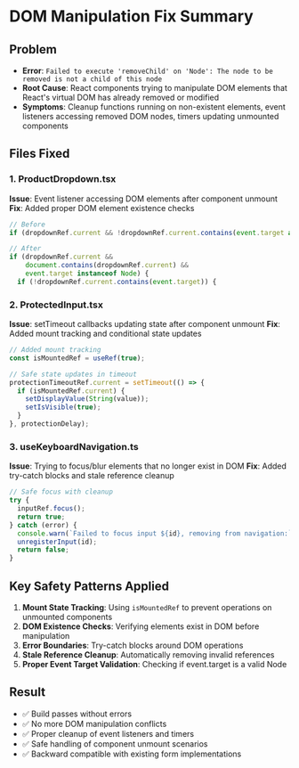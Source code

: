 # DOM Manipulation Fix Summary

## Problem
- **Error**: `Failed to execute 'removeChild' on 'Node': The node to be removed is not a child of this node`
- **Root Cause**: React components trying to manipulate DOM elements that React's virtual DOM has already removed or modified
- **Symptoms**: Cleanup functions running on non-existent elements, event listeners accessing removed DOM nodes, timers updating unmounted components

## Files Fixed

### 1. ProductDropdown.tsx
**Issue**: Event listener accessing DOM elements after component unmount
**Fix**: Added proper DOM element existence checks
```typescript
// Before
if (dropdownRef.current && !dropdownRef.current.contains(event.target as Node)) {

// After  
if (dropdownRef.current && 
    document.contains(dropdownRef.current) && 
    event.target instanceof Node) {
  if (!dropdownRef.current.contains(event.target)) {
```

### 2. ProtectedInput.tsx
**Issue**: setTimeout callbacks updating state after component unmount
**Fix**: Added mount tracking and conditional state updates
```typescript
// Added mount tracking
const isMountedRef = useRef(true);

// Safe state updates in timeout
protectionTimeoutRef.current = setTimeout(() => {
  if (isMountedRef.current) {
    setDisplayValue(String(value));
    setIsVisible(true);
  }
}, protectionDelay);
```

### 3. useKeyboardNavigation.ts
**Issue**: Trying to focus/blur elements that no longer exist in DOM
**Fix**: Added try-catch blocks and stale reference cleanup
```typescript
// Safe focus with cleanup
try {
  inputRef.focus();
  return true;
} catch (error) {
  console.warn(`Failed to focus input ${id}, removing from navigation:`, error);
  unregisterInput(id);
  return false;
}
```

## Key Safety Patterns Applied

1. **Mount State Tracking**: Using `isMountedRef` to prevent operations on unmounted components
2. **DOM Existence Checks**: Verifying elements exist in DOM before manipulation
3. **Error Boundaries**: Try-catch blocks around DOM operations
4. **Stale Reference Cleanup**: Automatically removing invalid references
5. **Proper Event Target Validation**: Checking if event.target is a valid Node

## Result
- ✅ Build passes without errors
- ✅ No more DOM manipulation conflicts
- ✅ Proper cleanup of event listeners and timers  
- ✅ Safe handling of component unmount scenarios
- ✅ Backward compatible with existing form implementations 